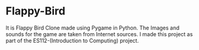 # Flappy-Bird
It is Flappy Bird Clone made using Pygame in Python. The Images and sounds for the game are taken from Internet sources.
I made this project as part of the ES112-(Introduction to Computing) project.
